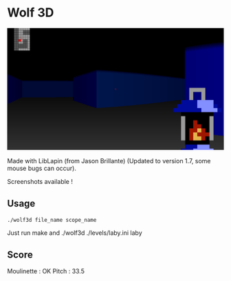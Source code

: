 # Wolf 3D

![alt tag](./wolf.png)

Made with LibLapin (from Jason Brillante) (Updated to version 1.7, some mouse bugs can occur).

Screenshots available !

## Usage

```
./wolf3d file_name scope_name
```

Just run make and ./wolf3d ./levels/laby.ini laby

## Score

Moulinette : OK
Pitch : 33.5